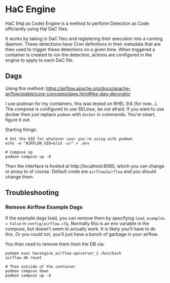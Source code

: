 # HaC Engine
HaC (Hql as Code) Engine is a method to perform Detection as Code efficiently using Hql DaC files.

It works by taking in DaC files and registering their execution into a running daemon.
These detections have Cron definitions in their metadata that are then used to trigger these detections on a given time.
When triggered a container is created to run the detection, actions are configured in the engine to apply to each DaC file.

## Dags
Using this method: https://airflow.apache.org/docs/apache-airflow/stable/core-concepts/dags.html#the-dag-decorator

I use podman for my containers, this was tested on RHEL 9.6 (for now...).
The compose is configured to use SELinux, be not afraid.
If you want to use docker then just replace `podman` with `docker` in commands.
You're smart, figure it out.

Starting things:
```
# Set the UID for whatever user you're using with podman
echo -e "AIRFLOW_UID=$(id -u)" > .env

# Compose up
podman compose up -d
```

Then the interface is hosted at http://localhost:8080, which you can change or proxy to of course.
Default creds are `airflow`/`airflow` and you should change them.

## Troubleshooting
### Remove Airflow Example Dags
If the example dags load, you can remove them by specifying `load_examples = False` in `config/airflow.cfg`.
Normally this is an env variable in the compose, but doesn't seem to actually work.
It is likely you'll have to do this.
Or you could not, you'll just have a bunch of garbage in your airflow.

You then need to remove them from the DB via:

```
podamn exec hacengine_airflow-apiserver_1 /bin/bash
airflow db reset

# Then outside of the container
podman compose down
podman compose up -d
```


